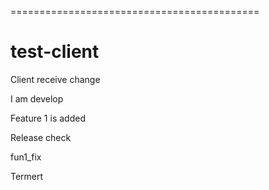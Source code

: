 
===========================================
# test-client

Client receive change

I am develop

Feature 1 is added

Release check 

fun1_fix

Termert 